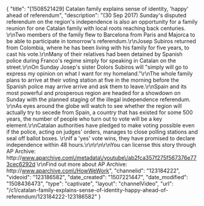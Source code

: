 {
    "title": "[1508521429] Catalan family explains sense of identity, 'happy' ahead of referendum",
    "description": "(30 Sep 2017) Sunday's disputed referendum on the region's independence is also an opportunity for a family reunion for one Catalan family with local roots reaching back centuries. \r\nTwo members of the family flew to Barcelona from Paris and Majorca to be able to participate in tomorrow's referendum.\r\nJosep Subiros returned from Colombia, where he has been living with his family for five years, to cast his vote.\r\nMany of their relatives had been detained by Spanish police during Franco's regime simply for speaking in Catalan on the street.\r\nOn Sunday Josep's sister Dolors Subiros will \"simply will go to express my opinion on what I want for my homeland.\"\r\nThe whole family plans to arrive at their voting station at five in the morning before the Spanish police may arrive arrive and ask them to leave.\r\nSpain and its most powerful and prosperous region are headed for a showdown on Sunday with the planned staging of the illegal independence referendum. \r\nAs eyes around the globe will watch to see whether the region will actually try to secede from Spain, a country that has existed for some 500 years, the number of people who turn out to vote will be a key element.\r\nCatalan authorities have pledged to make voting possible even if the police, acting on judges' orders, manages to close polling stations and seal off ballot boxes. \r\nIf a 'yes' vote wins, they have promised to declare independence within 48 hours.\r\n\r\n\r\nYou can license this story through AP Archive: http:\/\/www.aparchive.com\/metadata\/youtube\/ab2fca357f275f567376e773cec6292d \r\nFind out more about AP Archive: http:\/\/www.aparchive.com\/HowWeWork",
    "channelid": "123184222",
    "videoid": "123186582",
    "date_created": "1507221447",
    "date_modified": "1508436473",
    "type": "captivate",
    "layout": "channelVideo",
    "url": "\/c1\/catalan-family-explains-sense-of-identity-happy-ahead-of-referendum\/123184222-123186582"
}